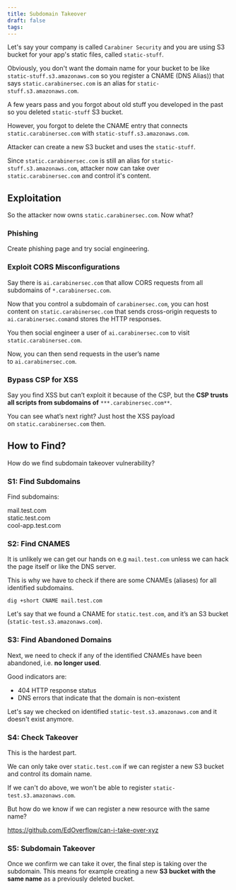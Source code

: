 ```yaml
---
title: Subdomain Takeover
draft: false
tags:
---
```

Let's say your company is called `Carabiner Security` and you are using S3 bucket for your app's static files, called `static-stuff`. 

Obviously, you don't want the domain name for your bucket to be like `static-stuff.s3.amazonaws.com` so you register a CNAME (DNS Alias)) that says `static.carabinersec.com` is an alias for `static-stuff.s3.amazonaws.com`.

A few years pass and you forgot about old stuff you developed in the past so you deleted `static-stuff` S3 bucket. 

However, you forgot to delete the CNAME entry that connects `static.carabinersec.com` with `static-stuff.s3.amazonaws.com`.

Attacker can create a new S3 bucket and uses the `static-stuff`.

Since `static.carabinersec.com` is still an alias for `static-stuff.s3.amazonaws.com`, attacker now can take over `static.carabinersec.com` and control it's content.

## Exploitation

So the attacker now owns `static.carabinersec.com`. Now what?

### Phishing

Create phishing page and try social engineering.

### Exploit CORS Misconfigurations

Say there is `ai.carabinersec.com` that allow CORS requests from all subdomains of `*.carabinersec.com`.

Now that you control a subdomain of `carabinersec.com`, you can host content on `static.carabinersec.com` that sends cross-origin requests to `ai.carabinersec.com`and stores the HTTP responses.

You then social engineer a user of `ai.carabinersec.com` to visit `static.carabinersec.com`.

Now, you can then send requests in the user’s name to `ai.carabinersec.com`.

### Bypass CSP for XSS

Say you find XSS but can’t exploit it because of the CSP, but the **CSP trusts all scripts from subdomains of** `***.carabinersec.com**`.

You can see what’s next right? Just host the XSS payload on `static.carabinersec.com` then.

## How to Find?

How do we find subdomain takeover vulnerability?

### S1: Find Subdomains

Find subdomains:

mail.test.com  
static.test.com  
cool-app.test.com

### S2: Find CNAMES

It is unlikely we can get our hands on e.g `mail.test.com` unless we can hack the page itself or like the DNS server. 

This is why we have to check if there are some CNAMEs (aliases) for all identified subdomains.

```
dig +short CNAME mail.test.com
```


Let's say that we found a CNAME for `static.test.com`, and it’s an S3 bucket (`static-test.s3.amazonaws.com`).

### S3: Find Abandoned Domains

Next, we need to check if any of the identified CNAMEs have been abandoned, i.e. **no longer used**.

Good indicators are:

- 404 HTTP response status
- DNS errors that indicate that the domain is non-existent

Let's say we checked on identified `static-test.s3.amazonaws.com` and it doesn't exist anymore. 

### S4: Check Takeover

This is the hardest part. 

We can only take over `static.test.com` if we can register a new S3 bucket and control its domain name. 

If we can't do above, we won't be able to register `static-test.s3.amazonaws.com`. 

But how do we know if we can register a new resource with the same name?

https://github.com/EdOverflow/can-i-take-over-xyz


### S5: Subdomain Takeover


Once we confirm we can take it over, the final step is taking over the subdomain. This means for example creating a new **S3 bucket with the same name** as a previously deleted bucket.


